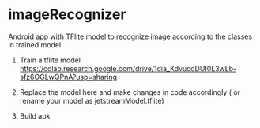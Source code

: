 # imageRecognizer
Android app with TFlite model to recognize image according to the classes in trained model


1) Train a tflite model https://colab.research.google.com/drive/1dia_KdvucdDUI0L3wLb-sfz6OGLwQPnA?usp=sharing

2) Replace the model here and make changes in code accordingly ( or rename your model as jetstreamModel.tflite)

4) Build apk
